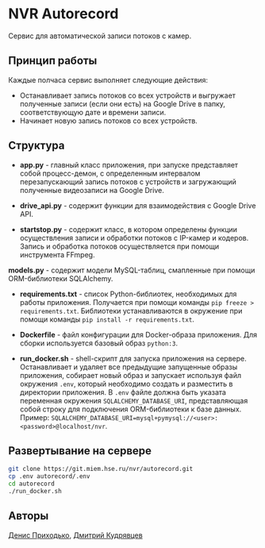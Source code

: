 # NVR Autorecord 

Сервис для автоматической записи потоков с камер.

## Принцип работы

Каждые полчаса сервис выполняет следующие действия:
* Останавливает запись потоков со всех устройств и выгружает полученные записи 
(если они есть) на Google Drive в папку, соответствующую дате и времени записи.
* Начинает новую запись потоков со всех устройств.

## Структура

* **app.py** - главный класс приложения, при запуске представляет собой 
процесс-демон, с определенным интервалом перезапускающий запись 
потоков с устройств и загружающий полученные видеозаписи на  Google Drive.

* **drive_api.py** - содержит функции для взаимодействия с Google Drive API.

* **startstop.py** - содержит класс, в котором определены функции 
осуществления записи и обработки потоков с IP-камер и кодеров. 
Запись и обработка потоков осуществляется при помощи инструмента FFmpeg.

 **models.py** - содержит модели MySQL-таблиц, смапленные при помощи 
ORM-библиотеки SQLAlchemy.

* **requirements.txt** - список Python-библиотек, необходимых для работы 
приложения. Получается при помощи команды `pip freeze > requirements.txt`. 
Библиотеки устанавливаются в окружение при помощи команды 
`pip install -r requirements.txt`. 

* **Dockerfile** - файл конфигурации для Docker-образа приложения. 
Для сборки используется базовый образ `python:3`.

* **run_docker.sh** - shell-скрипт для запуска приложения на сервере. 
Останавливает и удаляет все предыдущие запущенные образы приложения, 
собирает новый образ и запускает используя файл окружения `.env`, который 
необходимо создать и разместить в директории приложения. В `.env` файле 
должна быть указата переменная окружения `SQLALCHEMY_DATABASE_URI`, 
представляющая собой строку для подключения ORM-библиотеки к базе данных. 
Пример: `SQLALCHEMY_DATABASE_URI=mysql+pymysql://<user>:<password>@localhost/nvr`.

## Развертывание на сервере

```bash
git clone https://git.miem.hse.ru/nvr/autorecord.git
cp .env autorecord/.env
cd autorecord
./run_docker.sh
```

## Авторы

[Денис Приходько](https://github.com/Burnouttt), 
[Дмитрий Кудрявцев](https://github.com/kuderr)